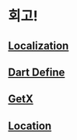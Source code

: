 # 회고!
## [Localization](localization.md)
## [Dart Define](dart_define.md)
## [GetX](getx.md)
## [Location](location.md)
